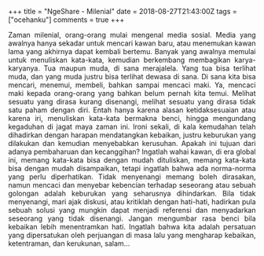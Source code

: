 +++
title = "NgeShare - Milenial"
date = 2018-08-27T21:43:00Z
tags = ["ocehanku"]
comments = true
+++

<div style="text-align: justify;">Zaman milenial, orang-orang mulai mengenal media sosial. Media yang awalnya hanya sekadar untuk mencari kawan baru, atau menemukan kawan lama yang akhirnya dapat kembali bertemu. Banyak yang awalnya memulai untuk menuliskan kata-kata, kemudian berkembang membagikan karya-karyanya. Tua maupun muda, di sana merajalela. Yang tua bisa terlihat muda, dan yang muda justru bisa terlihat dewasa di sana. Di sana kita bisa mencari, menemui, membeli, bahkan sampai mencaci maki. Ya, mencaci maki kepada orang-orang yang bahkan belum pernah kita temui. Melihat sesuatu yang dirasa kurang disenangi, melihat sesuatu yang dirasa tidak satu paham dengan diri. Entah hanya karena alasan ketidaksesuaian atau karena iri, menuliskan kata-kata bermakna benci, hingga mengundang kegaduhan di jagat maya zaman ini. Ironi sekali, di kala kemudahan telah dihadirkan dengan harapan mendatangkan kebaikan, justru keburukan yang dilakukan dan kemudian menyebabkan kerusuhan. Apakah ini tujuan dari adanya pembaharuan dan kecanggihan? Ingatlah wahai kawan, di era global ini, memang kata-kata bisa dengan mudah dituliskan, memang kata-kata bisa dengan mudah disampaikan, tetapi ingatlah bahwa ada norma-norma yang perlu diperhatikan. Tidak menyenangi memang boleh dirasakan, namun mencaci dan menyebar kebencian terhadap seseorang atau sebuah golongan adalah keburukan yang seharusnya dihindarkan. Bila tidak menyenangi, mari ajak diskusi, atau kritiklah dengan hati-hati, hadirkan pula sebuah solusi yang mungkin dapat menjadi referensi dan menyadarkan seseorang yang tidak disenangi. Jangan mengumbar rasa benci bila kebaikan lebih menentramkan hati. Ingatlah bahwa kita adalah persatuan yang dipersatukan oleh perjuangan di masa lalu yang mengharap kebaikan, ketentraman, dan kerukunan, salam...</div>
